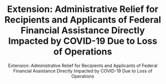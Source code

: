 ---
layout: resources-landing
title: "Extension: Administrative Relief for Recipients and Applicants of Federal Financial Assistance Directly Impacted by COVID-19 Due to Loss of Operations"
subtitle: "Extension: Administrative Relief for Recipients and Applicants of Federal Financial Assistance Directly Impacted by COVID-19 Due to Loss of Operations"
external_link: https://www.whitehouse.gov/wp-content/uploads/2020/06/M-20-26.pdf
filters: federal-financial-assistance memorandum omb 2020
fiscal_year: 2020
---